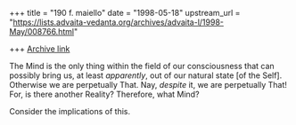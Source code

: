 +++
title = "190 f. maiello"
date = "1998-05-18"
upstream_url = "https://lists.advaita-vedanta.org/archives/advaita-l/1998-May/008766.html"

+++
[Archive link](https://lists.advaita-vedanta.org/archives/advaita-l/1998-May/008766.html)

The Mind is the only thing within the field of our consciousness
that can possibly bring us, at least *apparently*, out of our natural
state [of the Self].   Otherwise we are perpetually That.   Nay,
*despite* it, we are perpetually That!   For, is there another Reality?
Therefore, what Mind?

Consider the implications of this.

